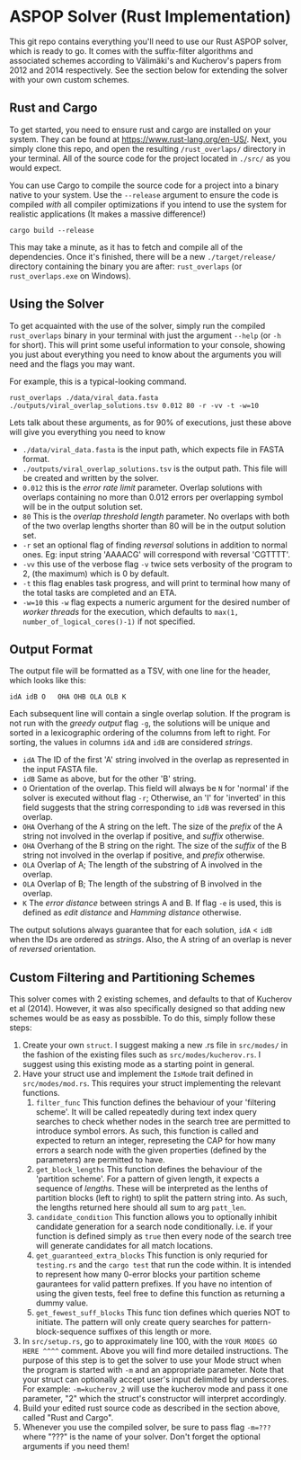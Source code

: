 # ASPOP Solver (Rust Implementation)
This git repo contains everything you'll need to use our Rust ASPOP solver, which is ready to go.
It comes with the suffix-filter algorithms and associated schemes according to Välimäki's and Kucherov's papers from 2012 and 2014 respectively. See the section below for extending the solver with your own custom schemes.

## Rust and Cargo

To get started, you need to ensure rust and cargo are installed on your system. They can be found at https://www.rust-lang.org/en-US/.
Next, you simply clone this repo, and open the resulting `/rust_overlaps/` directory in your terminal. All of the source code for the project located in `./src/` as you would expect.

You can use Cargo to compile the source code for a project into a binary native to your system. Use the `--release` argument to ensure the code is compiled _with_ all compiler optimizations if you intend to use the system for realistic applications (It makes a massive difference!)
```
cargo build --release
```

This may take a minute, as it has to fetch and compile all of the dependencies. Once it's finished, there will be a new `./target/release/` directory containing the binary you are after: `rust_overlaps` (or `rust_overlaps.exe` on Windows).

## Using the Solver

To get acquainted with the use of the solver, simply run the compiled `rust_overlaps` binary in your terminal with just the argument `--help` (or `-h` for short). This will print some useful information to your console, showing you just about everything you need to know about the arguments you will need and the flags you may want.

For example, this is a typical-looking command.

```
rust_overlaps ./data/viral_data.fasta ./outputs/viral_overlap_solutions.tsv 0.012 80 -r -vv -t -w=10
```
Lets talk about these arguments, as for 90% of executions, just these above will give you everything you need to know
* `./data/viral_data.fasta` is the input path, which expects file in FASTA format.
* `./outputs/viral_overlap_solutions.tsv` is the output path. This file will be created and written by the solver.
* `0.012` this is the _error rate limit_ parameter. Overlap solutions with overlaps containing no more than 0.012 errors per overlapping symbol will be in the output solution set.
* `80` This is the _overlap threshold length_ parameter. No overlaps with both of the two overlap lengths shorter than 80 will be in the output solution set.
* `-r` set an optional flag of finding _reversal_ solutions in addition to normal ones. Eg: input string 'AAAACG' will correspond with reversal 'CGTTTT'.
* `-vv` this use of the verbose flag `-v` twice sets verbosity of the program to 2, (the maximum) which is 0 by default.
* `-t` this flag enables task progress, and will print to terminal how many of the total tasks are completed and an ETA.
* `-w=10` this `-w` flag expects a numeric argument for the desired number of _worker threads_ for the execution, which defaults to `max(1, number_of_logical_cores()-1)` if not specified.

## Output Format
The output file will be formatted as a TSV, with one line for the header, which looks like this:
```
idA	idB	O	OHA	OHB	OLA	OLB	K
```
Each subsequent line will contain a single overlap solution. If the program is not run with the _greedy output_ flag `-g`, the solutions will be unique and sorted in a lexicographic ordering of the columns from left to right. For sorting, the values in columns `idA` and `idB` are considered _strings_.
* `idA` The ID of the first 'A' string involved in the overlap as represented in the input FASTA file.
* `idB` Same as above, but for the other 'B' string.
* `O` Orientation of the overlap. This field will always be `N` for 'normal' if the solver is executed without flag `-r`; Otherwise, an 'I' for 'inverted' in this field suggests that the string corresponding to `idB` was reversed in this overlap.
* `OHA` Overhang of the A string on the left. The size of the _prefix_ of the A string not involved in the overlap if positive, and _suffix_ otherwise.
* `OHA` Overhang of the B string on the right. The size of the _suffix_ of the B string not involved in the overlap if positive, and _prefix_ otherwise.
* `OLA` Overlap of A; The length of the substring of A involved in the overlap.
* `OLA` Overlap of B; The length of the substring of B involved in the overlap.
* `K` The _error distance_ between strings A and B. If flag `-e` is used, this is defined as _edit distance_ and _Hamming distance_ otherwise.

The output solutions always guarantee that for each solution, `idA` < `idB` when the IDs are ordered as _strings_. Also, the A string of an overlap is never of _reversed_ orientation.

## Custom Filtering and Partitioning Schemes
This solver comes with 2 existing schemes, and defaults to that of Kucherov et al (2014).
However, it was also specifically designed so that adding new schemes would be as easy as possbible. To do this, simply follow these steps:
1. Create your own `struct`. I suggest making a new .rs file in `src/modes/` in the fashion of the existing files such as `src/modes/kucherov.rs`. I suggest using this existing mode as a starting point in general.
2. Have your struct use and implement the `IsMode` trait defined in `src/modes/mod.rs`. This requires your struct implementing the relevant functions.
    1. `filter_func` This function defines the behaviour of your 'filtering scheme'. It will be called repeatedly during text index query searches to check whether nodes in the search tree are permitted to introduce symbol errors. As such, this function is called and expected to return an integer, represeting the CAP for how many errors a search node with the given properties (defined by the parameters) are permitted to have.
    2. `get_block_lengths` This function defines the behaviour of the 'partition scheme'. For a pattern of given length, it expects a sequence of _lengths_. These will be interpreted as the lenths of partition blocks (left to right) to split the pattern string into. As such, the lengths returned here should all sum to arg `patt_len`.
    3. `candidate_condition` This function allows you to optionally inhibit candidate generation for a search node conditionally. i.e. if your function is defined simply as `true` then every node of the search tree will generate candidates for all match locations.
    4. `get_guaranteed_extra_blocks` This function is only requried for `testing.rs` and the `cargo test` that run the code within. It is intended to represent how many 0-error blocks your partition scheme gaurantees for valid pattern prefixes. If you have no intention of using the given tests, feel free to define this function as returning a dummy value.
    5. `get_fewest_suff_blocks` This func	tion defines which queries NOT to initiate. The pattern will only create query searches for pattern-block-sequence suffixes of this length or more. 
3. In `src/setup.rs`, go to approximately line 100, with the `YOUR MODES GO HERE ^^^^` comment. Above you will find more detailed instructions. The purpose of this step is to get the solver to use your Mode struct when the program is started with `-m` and an appropriate parameter. Note that your struct can optionally accept user's input delimited by underscores. For example: `-m=kucherov_2` will use the kucherov mode and pass it one parameter, "2" which the struct's constructor will interpret accordingly.
4. Build your edited rust source code as described in the section above, called "Rust and Cargo". 
5. Whenever you use the compiled solver, be sure to pass flag `-m=???` where "???" is the name of your solver. Don't forget the optional arguments if you need them!
